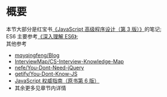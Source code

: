 # 概要

本节大部分是红宝书[《JavaScript 高级程序设计（第 3 版）》](http://www.ituring.com.cn/book/946)的笔记;  
ES6 主要参考[《深入理解 ES6》](https://sagittarius-rev.gitbooks.io/understanding-ecmascript-6-zh-ver/content/);  
其他参考

- [mqyqingfeng/Blog](https://github.com/mqyqingfeng/Blog)
- [InterviewMap/CS-Interview-Knowledge-Map](https://github.com/InterviewMap/CS-Interview-Knowledge-Map)
- [nefe/You-Dont-Need-jQuery](https://github.com/nefe/You-Dont-Need-jQuery)
- [getify/You-Dont-Know-JS](https://github.com/getify/You-Dont-Know-JS/tree/1ed-zh-CN)
- [JavaScript 权威指南（原书第 6 版）](https://www.amazon.cn/JavaScript%E6%9D%83%E5%A8%81%E6%8C%87%E5%8D%97-David-Flanagan/dp/B00E593MTS)
- 其余更多见章节内详情
